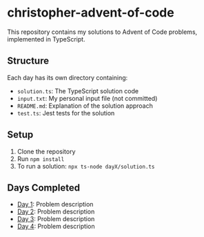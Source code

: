 # christopher-advent-of-code

This repository contains my solutions to Advent of Code problems, implemented in TypeScript.

## Structure

Each day has its own directory containing:
- `solution.ts`: The TypeScript solution code
- `input.txt`: My personal input file (not committed)
- `README.md`: Explanation of the solution approach
- `test.ts`: Jest tests for the solution

## Setup

1. Clone the repository
2. Run `npm install`
3. To run a solution: `npx ts-node dayX/solution.ts`

## Days Completed

- [Day 1](/day1): Problem description
- [Day 2](/day2): Problem description
- [Day 3](/day3): Problem description
- [Day 4](/day4): Problem description
